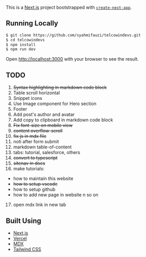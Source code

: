 This is a [Next.js](https://nextjs.org/) project bootstrapped with [`create-next-app`](https://github.com/vercel/next.js/tree/canary/packages/create-next-app).

## Running Locally

```bash
$ git clone https://github.com/syahmifauzi/telcowindevs.git
$ cd telcowindevs
$ npm install
$ npm run dev
```

Open [http://localhost:3000](http://localhost:3000) with your browser to see the result.

## TODO

1. ~~Syntax highlighting in markdown code block~~
2. Table scroll horizontal
3. Snippet icons
4. Use Image component for Hero section
5. Footer
6. Add post's author and avatar
7. Add copy to clipboard in markdown code block
8. ~~Fix font-size on mobile view~~
9. ~~content overflow-scroll~~
10. ~~fix js in mdx file~~
11. noti after form submit
12. markdown table-of-content
13. tabs: tutorial, salesforce, others
14. ~~convert to typescript~~
15. ~~sitenav in docs~~
16. make tutorials:

- how to maintain this website
- ~~how to setup vscode~~
- how to setup github
- how to add new page in website n so on

17. open mdx link in new tab

## Built Using

- [Next.js](https://nextjs.org/)
- [Vercel](https://vercel.com/)
- [MDX](https://github.com/mdx-js/mdx)
- [Tailwind CSS](https://tailwindcss.com/)
